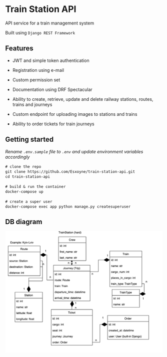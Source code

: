 # Train Station API
API service for a train management system

Built using `Django REST Framework`

## Features

- JWT and simple token authentication

- Registration using e-mail

- Custom permission set

- Documentation using DRF Spectacular

- Ability to create, retrieve, update and delete railway stations, routes, trains and journeys

- Custom endpoint for uploading images to stations and trains

- Ability to order tickets for train journeys

## Getting started

*Rename `.env.sample` file to `.env` and update environment variables accordingly*

```shell
# clone the repo
git clone https://github.com/Esxoyne/train-station-api.git
cd train-station-api

# build & run the container
docker-compose up

# create a super user
docker-compose exec app python manage.py createsuperuser
```

## DB diagram

![ER diagram](db_diagram.jpg)
